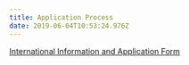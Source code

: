 ```yaml
---
title: Application Process
date: 2019-06-04T10:53:24.976Z
---
```

[International Information and Application Form](https://res.cloudinary.com/ruapehu-college/image/upload/v1567984935/Welcome_to_Ruapehu_College_COMPLETE2019_compressed_lhblgb.pdf)
